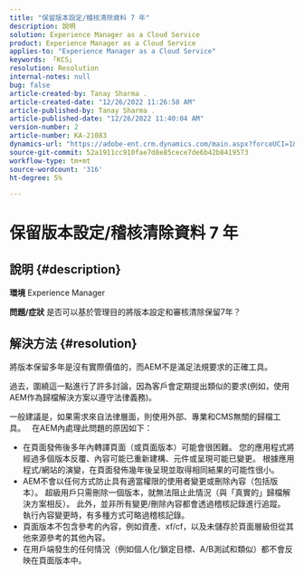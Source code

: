 ```yaml
---
title: "保留版本設定/稽核清除資料 7 年"
description: 說明
solution: Experience Manager as a Cloud Service
product: Experience Manager as a Cloud Service
applies-to: "Experience Manager as a Cloud Service"
keywords: 「KCS」
resolution: Resolution
internal-notes: null
bug: false
article-created-by: Tanay Sharma .
article-created-date: "12/26/2022 11:26:58 AM"
article-published-by: Tanay Sharma .
article-published-date: "12/26/2022 11:40:04 AM"
version-number: 2
article-number: KA-21083
dynamics-url: "https://adobe-ent.crm.dynamics.com/main.aspx?forceUCI=1&pagetype=entityrecord&etn=knowledgearticle&id=beedc534-1085-ed11-81ac-6045bd006239"
source-git-commit: 52a1911cc910fae7d8e85cece7de6b42b8419573
workflow-type: tm+mt
source-wordcount: '316'
ht-degree: 5%

---
```


# 保留版本設定/稽核清除資料 7 年

## 說明 {#description}

<b>環境</b>
Experience Manager


<b>問題/症狀</b>
是否可以基於管理目的將版本設定和審核清除保留7年？


## 解決方法 {#resolution}


將版本保留多年是沒有實際價值的，而AEM不是滿足法規要求的正確工具。

過去，圍繞這一點進行了許多討論，因為客戶會定期提出類似的要求(例如，使用AEM作為歸檔解決方案以遵守法律義務)。

一般建議是，如果需求來自法律層面，則使用外部、專業和CMS無關的歸檔工具。
 
在AEM內處理此問題的原因如下：

- 在頁面發佈後多年內轉譯頁面（或頁面版本）可能會很困難。 您的應用程式將經過多個版本反覆、內容可能已重新建構、元件或呈現可能已變更。 根據應用程式/網站的演變，在頁面發佈幾年後呈現並取得相同結果的可能性很小。
- AEM不會以任何方式防止具有適當權限的使用者變更或刪除內容（包括版本）。 超級用戶只需刪除一個版本，就無法阻止此情況（與「真實的」歸檔解決方案相反）。 此外，並非所有變更/刪除內容都會透過稽核記錄進行追蹤。 執行內容變更時，有多種方式可略過稽核記錄。
- 頁面版本不包含參考的內容，例如資產、xf/cf，以及未儲存於頁面層級但從其他來源參考的其他內容。
- 在用戶端發生的任何情況（例如個人化/鎖定目標、A/B測試和類似）都不會反映在頁面版本中。

